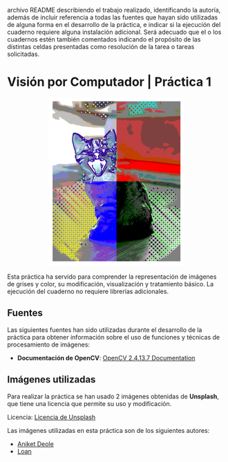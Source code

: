 archivo README describiendo el trabajo realizado, identificando la autoría, además de incluir referencia a todas las fuentes que hayan sido utilizadas de alguna forma en el desarrollo de la práctica, e indicar si la ejecución del cuaderno requiere alguna instalación adicional. Será adecuado que el o los cuadernos estén también comentados indicando el propósito de las distintas celdas presentadas como resolución de la tarea o tareas solicitadas.

# Visión por Computador | Práctica 1

<p align="center">
  <img src="./imagen-resultado.png">
</p>

Esta práctica ha servido para comprender la representación de imágenes de grises y color, su modificación, visualización y tratamiento básico. La ejecución del cuaderno no requiere librerías adicionales.

## Fuentes

Las siguientes fuentes han sido utilizadas durante el desarrollo de la práctica para obtener información sobre el uso de funciones y técnicas de procesamiento de imágenes:

* **Documentación de OpenCV**: [OpenCV 2.4.13.7 Documentation](https://docs.opencv.org/2.4.13.7/genindex.html)

## Imágenes utilizadas

Para realizar la práctica se han usado 2 imágenes obtenidas de **Unsplash**, que tiene una licencia que permite su uso y modificación.

Licencia: [Licencia de Unsplash](https://unsplash.com/es/licencia)

Las imágenes utilizadas en esta práctica son de los siguientes autores:

* [Aniket Deole](https://unsplash.com/es/fotos/montana-rodeada-de-arboles-bajo-el-cielo-nublado-T-tOgjWZ0fQ)
* [Loan](https://unsplash.com/es/fotos/gatito-atigrado-plateado-en-el-suelo-7AIDE8PrvA0)
